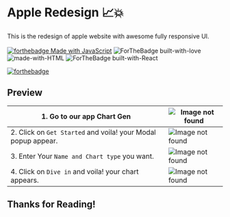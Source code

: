 # Apple Redesign 📈💥

This is the redesign of apple website with awesome fully responsive UI. <br><br>
[![forthebadge Made with JavaScript](https://forthebadge.com/images/badges/made-with-javascript.svg)](https://www.javascript.com/)
![ForTheBadge built-with-love](http://ForTheBadge.com/images/badges/built-with-love.svg)
<br>
![made-with-HTML](https://img.shields.io/badge/HTML-5.0-ff5230?style=for-the-badge&logo=HTML5)
![ForTheBadge built-with-React](https://camo.githubusercontent.com/4e4a3b5c3e9c00501ec866e2f2466c5a6032f838aca5f2cf3b14450e39e8a2f0/68747470733a2f2f696d672e736869656c64732e696f2f62616467652f72656163742532302d2532333230323332612e7376673f267374796c653d666f722d7468652d6261646765266c6f676f3d7265616374266c6f676f436f6c6f723d253233363144414642)<br>

[![forthebadge](https://forthebadge.com/images/badges/check-it-out.svg)](https://forthebadge.com)

## Preview

| 1. Go to our app Chart Gen                                           | ![Image not found](/Readme_images/img1.png)          |
| ---------------------------------------------------------------------- | -------------------------------------------------------- |
| 2. Click on `Get Started` and voila! your Modal popup appear.          | ![Image not found](Readme_images/img2.png)          |
| 3. Enter Your `Name and Chart type` you want. | ![Image not found](/Readme_images/img3.png)     |
| 4. Click on `Dive in` and voila! your chart appears.         | ![Image not found](/Readme_images/img4.png) |


## Thanks for Reading!
